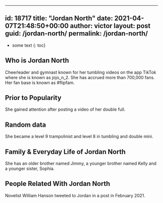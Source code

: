  ---
id: 18717
title: "Jordan North"
date: 2021-04-07T21:48:50+00:00
author: victor
layout: post
guid: /jordan-north/
permalink: /jordan-north/
---

* some text
{: toc}

## Who is Jordan North

Cheerleader and gymnast known for her tumbling videos on the app TikTok where she is known as jojo_n_2. She has accrued more than 700,000 fans. Her fan base is known as #flipfam.

## Prior to Popularity

She gained attention after posting a video of her double full.

## Random data

She became a level 9 trampolinist and level 8 in tumbling and double mini.

## Family & Everyday Life of Jordan North

She has an older brother named Jimmy, a younger brother named Kelly and a younger sister, Sophia.

## People Related With Jordan North

Novelist William Hanson tweeted to Jordan in a post in February 2021.
 